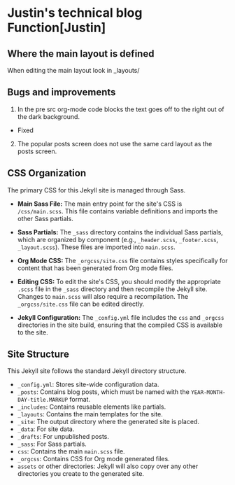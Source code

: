 # Justin's technical blog Function[Justin]
## Where the main layout is defined
When editing the main layout look in _layouts/

## Bugs and improvements
1. In the pre src org-mode code blocks the text goes off to the right out of the dark background.
  + Fixed
2. The popular posts screen does not use the same card layout as the posts screen.


## CSS Organization

The primary CSS for this Jekyll site is managed through Sass.

- **Main Sass File:** The main entry point for the site's CSS is `/css/main.scss`. This file contains variable definitions and imports the other Sass partials.

- **Sass Partials:** The `_sass` directory contains the individual Sass partials, which are organized by component (e.g., `_header.scss`, `_footer.scss`, `_layout.scss`). These files are imported into `main.scss`.

- **Org Mode CSS:** The `_orgcss/site.css` file contains styles specifically for content that has been generated from Org mode files.

- **Editing CSS:** To edit the site's CSS, you should modify the appropriate `.scss` file in the `_sass` directory and then recompile the Jekyll site. Changes to `main.scss` will also require a recompilation. The `_orgcss/site.css` file can be edited directly.

- **Jekyll Configuration:** The `_config.yml` file includes the `css` and `_orgcss` directories in the site build, ensuring that the compiled CSS is available to the site.

## Site Structure

This Jekyll site follows the standard Jekyll directory structure.

*   `_config.yml`: Stores site-wide configuration data.
*   `_posts`: Contains blog posts, which must be named with the `YEAR-MONTH-DAY-title.MARKUP` format.
*   `_includes`: Contains reusable elements like partials.
*   `_layouts`: Contains the main templates for the site.
*   `_site`: The output directory where the generated site is placed.
*   `_data`: For site data.
*   `_drafts`: For unpublished posts.
*   `_sass`: For Sass partials.
*   `css`: Contains the main `main.scss` file.
*   `_orgcss`: Contains CSS for Org mode generated files.
*   `assets` or other directories: Jekyll will also copy over any other directories you create to the generated site.
